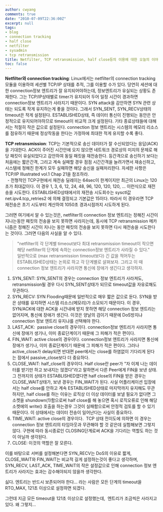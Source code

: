 ```yaml
---
author: cwyang
comments: true
date: "2010-07-09T22:36:00Z"
excerpt: null
tags:
- blog
- connection tracking
- half close
- netfilter
- sysadmin
- tcp retransmission
title: Netfilter, TCP retransmission, half close등의 이용에 대한 오늘의 이야기
toc: false
---
```

**Netfilter와 connection tracking**: Linux에서는 netfilter의 connection tracking모듈을 이용하여 세션별 TCP/IP 상태를 추적, 그를 이용할 수가 있다. 당연히 세션에 대한 connection정보 엔트리가 잘 유지되어야하는데, 정보엔트리가 유실되는 상황도 존재한다. 그는 TCP/IP상태별로 timer가 유지되어 두어 일정 시간이 경과하면 connection정보 엔트리가 사라지기 때문이다. SYN attack을 감안하면 SYN 관련 상태는 되도록 작게 유지하는게 좋을 것이다. 그래서 SYN_SENT, SYN_RECV상태의 timeout은 작게 설정된다. ESTABLISHED상태, 즉 데이터 통신이 진행되는 동안은 안정적으로 유지되어야하므로 timeout이 비교적 크게 설정된다. 기타 종료상태들에 대해서는 적절히 작은 값으로 설정된다. connection 정보 엔트리는 시스템의 메모리 리소스를 점유하기 때문에 정상작동을 한다는 가정하에 최대한 적게 유지할 수록 좋다.  
  
**TCP retransmission**: TCP는 기본적으로 송신 데이터가 잘 수신되었다는 응답(ACK)을 기대한다. ACK이 주어진 시간안에 오지 않으면 네트워크 경로상의 미지의 문제로 해당 패킷이 유실되었다고 감안하여 동일 패킷을 재전송한다. 등간격으로 송신하기 보다는 처음에는 짧은간격, 그리고 계속 실패할 경우 점점 시간간격을 늘려가면서 재송신하고, 시스템에 정해진 한계가 모두 실패하면 해당 송신을 실패처리한다. 자세한 사항은 TCP/IP Illustrated vol.1 Chap 21을 참조하라.  
  - 전형적인 TCP구현에서 재전송 딜레이는 64sec이 한계이지만 최근의 Linux는 120초가 최대값이다. 이 경우 1, 3, 6, 12, 24, 48, 96, 120, 120, 120, … 이런식으로 재전송을 시도한다. ESTABLISHED상태에서의 재전송 시도회수는 sysctl값 net.ipv4.tcp_retries2 에 의해 결정되고 기본값은 15이다. 따라서 이 경우라면 TCP 재전송은 초기 시도부터 계산하여 1050초 경과시점까지 시도하게 된다.  
  
그러면 여기에서 알 수 있는것은, netfilter의 connection 정보 엔트리는 정해진 시간이 지나는동안 패킷의 전송을 보지 못하면 사라지는데, 동시에 TCP retransmission 메카니즘은 정해진 시간이 지나는 동안 패킷의 전송을 보지 못하면 다시 재전송을 시도한다는 것이다. 그러면 다음의 사실을 알 수 있다.  
> "netfilter의 각 단계별 timeout보다 최대 retransmission timeout이 작으면 해당 netfilter의 단계에 속하는 connection정보 엔트리가 사라질 수 있다."  
일반적으로 (max retransmission timeout보다) 긴 값을 적어두는 ESTABLISHED상태는 논외로 하고 각 단계별로 살펴보자. 그리고 이 때 connection 정보 엔트리가 사라지면 통신에 장애가 생긴다고 생각하자.

1.  SYN_SENT: SYN_SENT의 경우는 connection 정보 엔트리가 사라져도, retransmission될 경우 다시 SYN_SENT상태가 되므로 timeout값을 자유로해도 무관하다.
2.  SYN_RECV: SYN Flooding때문에 일반적으로 매우 짧은 값으로 둔다. SYN을 받은 상태를 유지하면 시스템 리소스(메모리)가 소모되기 때문이다. 이 경우, SYN/ACK에 대한 ACK을 시간내에 받지 못하면 해당 connection 정보 엔트리는 없어지며, 통신에 장애가 생긴다. 이것은 양날의 검이기 때문에 DoS방지냐 connection 정보 엔트리 유지냐를 선택해야 한다.
3.  LAST_ACK:  passive close의 경우이다. connection정보 엔트리가 사라지면 통신에 장애가 생기나, 이미 종료단계이기 때문에 그 피해가 적은 편이다.
4.  FIN_WAIT: active close의 경우이다. connection정보 엔트리가 사라지면 통신에 장애가 생기나, 이미 종료단계이기 때문에 그 피해가 적은 편이다. 그러나 active_close가 delay되면 반대편 peer에서는 close를 하염없이 기다리게 된다는 점에서 passive_close보다 더 중요하다.
5.  CLOSE_WAIT: half_close의 경우이다. Half close란 peer가 "자 이제 나는 데이터를 받기만 하고 보내지는 않겠다"라고 말하면서 다른 Peer에게 FIN을 보낸 상태. 그 전까지의 상태가 ESTABLISHED였다면 half close의 FIN을 받은 경우는 CLOSE_WAIT상태가, 보낸 경우는 FIN_WAIT가 된다. 사실 어플리케이션 입장에서는 half close를 안하고 계속 ESTABLISHED상태로 마지막까지 유지해도 무관하지만, half close를 하는 이유는 로직상 더 이상 데이터를 보낼 필요가 없다면 그 소켓을 shundown(1)함으로써 half close를 해 놓으면 혹시 로직오류로 인해 해당 소켓에의 write() 호출을 하는경우 그것이 실패함으로써 안정적 검토를 할 수 있기 때문이다. 이 상태에서는 데이터 전송이 일어난다는 사실이 중요하다.
6.  TIME_WAIT: active close의 경우이다.  TCP 상태 전이도에 의하면 이 경우는 connection 정보 엔트리의 타임아웃과 무관해야 할 것 같은데 실험해보면 그렇지 않다. 구현에 따라 동시종료인 CLOSING단계로써 ACK을 기다리는 역할도 하는 것이 아닐까 생각된다.
7.  CLOSE: 이것의 역할은 잘 모른다.

이를 바탕으로 서버를 설정해본다면 SYN_RECV는 DoS의 이유로 짧게, CLOSE_WAIT와 FIN_WAIT는 비교적 길게 설정하는것이 좋다고 생각하며, SYN_RECV, LAST_ACK, TIME_WAIT의 작은 설정값으로 인해 connection 정보 엔트리가 사라지는 효과는 감수해야되지 않을까 생각한다.  
  
싫다. 엔트리는 반드시 보존되어야 한다… 라는 사람은 모든 단계의 timeout을 RTO_MAX, 121초 이상으로 설정하면 되겠다.  
  
그런데 지금 모든 timeout을 121초 이상으로 설정했는데,  엔트리가 조금씩은 사라지고 있다. 왜 그렇지...
